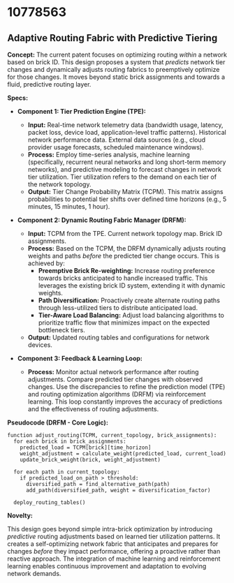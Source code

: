 # 10778563

## Adaptive Routing Fabric with Predictive Tiering

**Concept:** The current patent focuses on optimizing routing *within* a network based on brick ID. This design proposes a system that *predicts* network tier changes and dynamically adjusts routing fabrics to preemptively optimize for those changes. It moves beyond static brick assignments and towards a fluid, predictive routing layer.

**Specs:**

*   **Component 1: Tier Prediction Engine (TPE):**
    *   **Input:** Real-time network telemetry data (bandwidth usage, latency, packet loss, device load, application-level traffic patterns). Historical network performance data. External data sources (e.g., cloud provider usage forecasts, scheduled maintenance windows).
    *   **Process:** Employ time-series analysis, machine learning (specifically, recurrent neural networks and long short-term memory networks), and predictive modeling to forecast changes in network tier utilization. Tier utilization refers to the demand on each tier of the network topology.
    *   **Output:** Tier Change Probability Matrix (TCPM). This matrix assigns probabilities to potential tier shifts over defined time horizons (e.g., 5 minutes, 15 minutes, 1 hour).

*   **Component 2: Dynamic Routing Fabric Manager (DRFM):**
    *   **Input:** TCPM from the TPE. Current network topology map. Brick ID assignments.
    *   **Process:** Based on the TCPM, the DRFM dynamically adjusts routing weights and paths *before* the predicted tier change occurs. This is achieved by:
        *   **Preemptive Brick Re-weighting:**  Increase routing preference towards bricks anticipated to handle increased traffic. This leverages the existing brick ID system, extending it with dynamic weights.
        *   **Path Diversification:**  Proactively create alternate routing paths through less-utilized tiers to distribute anticipated load.
        *   **Tier-Aware Load Balancing:** Adjust load balancing algorithms to prioritize traffic flow that minimizes impact on the expected bottleneck tiers.
    *   **Output:** Updated routing tables and configurations for network devices.

*   **Component 3: Feedback & Learning Loop:**
    *   **Process:** Monitor actual network performance after routing adjustments. Compare predicted tier changes with observed changes. Use the discrepancies to refine the prediction model (TPE) and routing optimization algorithms (DRFM) via reinforcement learning. This loop constantly improves the accuracy of predictions and the effectiveness of routing adjustments.

**Pseudocode (DRFM - Core Logic):**

```
function adjust_routing(TCPM, current_topology, brick_assignments):
  for each brick in brick_assignments:
    predicted_load = TCPM[brick][time_horizon]
    weight_adjustment = calculate_weight(predicted_load, current_load)
    update_brick_weight(brick, weight_adjustment)

  for each path in current_topology:
    if predicted_load_on_path > threshold:
      diversified_path = find_alternative_path(path)
      add_path(diversified_path, weight = diversification_factor)

  deploy_routing_tables()
```

**Novelty:**

This design goes beyond simple intra-brick optimization by introducing *predictive* routing adjustments based on learned tier utilization patterns. It creates a self-optimizing network fabric that anticipates and prepares for changes *before* they impact performance, offering a proactive rather than reactive approach. The integration of machine learning and reinforcement learning enables continuous improvement and adaptation to evolving network demands.